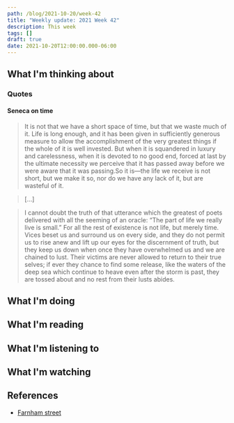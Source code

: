 ```yaml
---
path: /blog/2021-10-20/week-42
title: "Weekly update: 2021 Week 42"
description: This week
tags: []
draft: true
date: 2021-10-20T12:00:00.000-06:00
---
```

## What I'm thinking about

### Quotes

#### Seneca on time

> It is not that we have a short space of time, but that we waste much of it. Life is long enough, and it has been given in sufficiently generous measure to allow the accomplishment of the very greatest things if the whole of it is well invested. But when it is squandered in luxury and carelessness, when it is devoted to no good end, forced at last by the ultimate necessity we perceive that it has passed away before we were aware that it was passing.So it is—the life we receive is not short, but we make it so, nor do we have any lack of it, but are wasteful of it.

> […]

> I cannot doubt the truth of that utterance which the greatest of poets delivered with all the seeming of an oracle: “The part of life we really live is small.” For all the rest of existence is not life, but merely time. Vices beset us and surround us on every side, and they do not permit us to rise anew and lift up our eyes for the discernment of truth, but they keep us down when once they have overwhelmed us and we are chained to lust. Their victims are never allowed to return to their true selves; if ever they chance to find some release, like the waters of the deep sea which continue to heave even after the storm is past, they are tossed about and no rest from their lusts abides.

## What I'm doing
## What I'm reading
## What I'm listening to
## What I'm watching
## References

[fs]: https://fs.blog/2017/03/seneca-on-the-shortness-of-time/

- [Farnham street][fs]